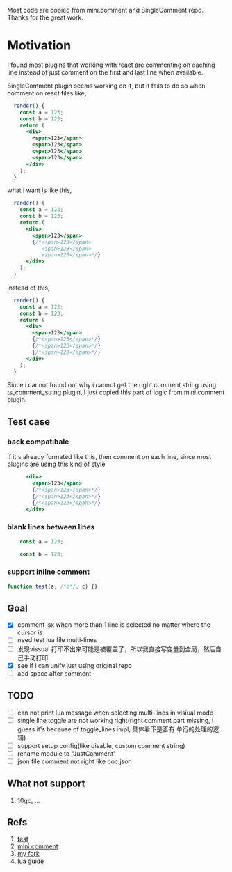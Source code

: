 Most code are copied from mini.comment and SingleComment repo. Thanks for the great work.

# Motivation

I found most plugins that working with react are commenting on eaching line instead of just comment
on the first and last line when available.

SingleComment plugin seems working on it, but it fails to do so when comment on react files like,

```jsx
  render() {
    const a = 123;
    const b = 123;
    return (
      <div>
        <span>123</span>
        <span>123</span>
        <span>123</span>
        <span>123</span>
      </div>
    );
  }
```

what i want is like this,

```jsx
  render() {
    const a = 123;
    const b = 123;
    return (
      <div>
        <span>123</span>
        {/*<span>123</span>
           <span>123</span>
           <span>123</span>*/}
      </div>
    );
  }
```

instead of this,

```jsx
  render() {
    const a = 123;
    const b = 123;
    return (
      <div>
        <span>123</span>
        {/*<span>123</span>*/}
        {/*<span>123</span>*/}
        {/*<span>123</span>*/}
      </div>
    );
  }
```

Since i cannot found out why i cannot get the right comment string using ts_comment_string plugin,
I just copied this part of logic from mini.comment plugin.

## Test case

### back compatibale

if it's already formated like this, then comment on each line, since most plugins are using this kind of style

```jsx
      <div>
        <span>123</span>
        {/*<span>123</span>*/}
        {/*<span>123</span>*/}
        {/*<span>123</span>*/}
      </div>
```

### blank lines between lines

```jsx
    const a = 123;

    const b = 123;
```

### support inline comment

```jsx
function test(a, /*b*/, c) {}
```

## Goal

- [x] comment jsx when more than 1 line is selected no matter where the cursor is
- [ ] need test lua file multi-lines
- [ ] 发现vissual 打印不出来可能是被覆盖了，所以我直接写变量到全局，然后自己手动打印
- [x] see if i can unify just using original repo
- [ ] add space after comment

## TODO

- [ ] can not print lua message when selecting multi-lines in visiual mode
- [ ] single line toggle are not working right(right comment part missing, i guess it's because of toggle_lines impl, 具体看下是否有 单行的处理的逻辑)
- [ ] support setup config(like disable, custom comment string)
- [ ] rename module to "JustComment"
- [ ] json file comment not right like coc.json

## What not support

1. 10gc, ...

## Refs

1. [test](https://github.com/nvim-lua/plenary.nvim/blob/master/TESTS_README.md)
2. [mini.comment](https://github.com/echasnovski/mini.comment)
3. [my fork](https://github.com/CaryWill/SingleComment.nvim)
4. [lua guide](https://neovim.io/doc/user/lua-guide.html)

